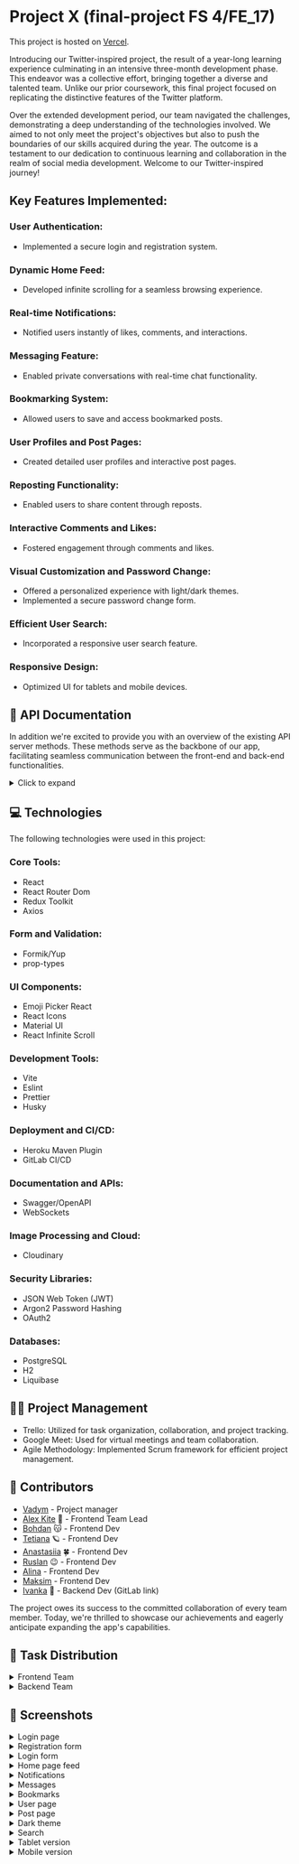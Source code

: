 # Project X (final-project FS 4/FE_17)

This project is hosted on [Vercel](https://twitter-two-roan.vercel.app/).<br/>

Introducing our Twitter-inspired project, the result of a year-long learning experience culminating in an intensive three-month development phase. This endeavor was a collective effort, bringing together a diverse and talented team. Unlike our prior coursework, this final project focused on replicating the distinctive features of the Twitter platform.

Over the extended development period, our team navigated the challenges, demonstrating a deep understanding of the technologies involved. We aimed to not only meet the project's objectives but also to push the boundaries of our skills acquired during the year. The outcome is a testament to our dedication to continuous learning and collaboration in the realm of social media development. Welcome to our Twitter-inspired journey!

## Key Features Implemented:

### User Authentication:

- Implemented a secure login and registration system.

### Dynamic Home Feed:

- Developed infinite scrolling for a seamless browsing experience.

### Real-time Notifications:

- Notified users instantly of likes, comments, and interactions.

### Messaging Feature:

- Enabled private conversations with real-time chat functionality.

### Bookmarking System:

- Allowed users to save and access bookmarked posts.

### User Profiles and Post Pages:

- Created detailed user profiles and interactive post pages.

### Reposting Functionality:

- Enabled users to share content through reposts.

### Interactive Comments and Likes:

- Fostered engagement through comments and likes.

### Visual Customization and Password Change:

- Offered a personalized experience with light/dark themes.
- Implemented a secure password change form.

### Efficient User Search:

- Incorporated a responsive user search feature.

### Responsive Design:

- Optimized UI for tablets and mobile devices.

## 📝 API Documentation

In addition we're excited to provide you with an overview of the existing API server methods. These methods serve as the backbone of our app, facilitating seamless communication between the front-end and back-end functionalities.

<details>
<summary>Click to expand</summary>

### API Endpoints

#### User Authentication:

- **POST `/auth/register`**: Register a new user with the provided credentials, specifying username, password, firstName, and lastName in the request body.
- **POST `/auth/refresh-token`**: Refresh the authentication token.
- **POST `/auth/login`**: Authenticate a user and obtain the authentication token.

#### Image Upload:

- **POST `/upload/bg_image`**: Upload a background image.
- **POST `/upload/avatar`**: Upload an avatar image.

#### Likes:

- **POST `/likes/like`**: Like a post.
- **DELETE `/likes/unlike`**: Remove a like from a post.

#### Subscriptions:

- **POST `/subscriptions`**: Subscribe to a user.
- **DELETE `/subscriptions`**: Unsubscribe from a user.

#### Users:

- **PUT `/users/update`**: Update user information.
- **POST `/users/change-password`**: Change the user's password.
- **GET `/users/{id}`**: Get user information by user id.
- **GET `/users/search`**: Search for users.
- **GET `/users/recommended`**: Get recommended users.
- **GET `/users/profile`**: Get the current user's profile.
- **GET `/users/followers`**: Get followers of a user.
- **GET `/users/followed`**: Get users followed by the current user.

#### Posts:

- **PUT `/posts/update`**: Edit a post.
- **POST `/posts/create`**: Create a new post or repost an existing post.
- **GET `/posts`**: Get posts by a specific user.
- **GET `/posts/replies`**: Get comments (replies) to a post.
- **GET `/posts/replied`**: Get posts that have been recently replied to by a user.
- **GET `/posts/post`**: Get a specific post by id.
- **GET `/posts/popular`**: Get popular posts.
- **GET `/posts/liked`**: Get posts that have been recently liked by a user.
- **GET `/posts/home`**: Get posts by the current user.
- **GET `/posts/feed`**: Get posts from users that the current user is following.
- **DELETE `/posts/delete`**: Delete a post.

#### Chats:

- **GET `/chats`**: Get a list of chats.
- **PUT `/chats`**: Add a new user to a chat.
- **POST `/chats`**: Create a new chat.
- **DELETE `/chats`**: Delete a chat (only for the creator).
- **GET `/chats/{id}`**: Get messages from a specific chat.
- **POST `/chats/{id}`**: Create new messages in a chat.
- **DELETE `/chats/leave-chat`**: Leave a chat.
- **DELETE `/chats/delete-user`**: Delete a user from a chat (only for the creator).

#### Settings:

- **GET `/settings`**: Get user settings.
- **POST `/settings`**: Save changes to user settings.

#### OAuth2 Controller:

- **POST `/oauth2/exchange-code/google`**: Exchange code for OAuth2 with Google.

#### Bookmarks:

- **GET `/bookmarks`**: Get posts added to bookmarks.
- **POST `/bookmarks`**: Add a post to bookmarks by passing postId.
- **DELETE `/bookmarks`**: Delete a post from bookmarks by passing postId.

#### Notifications:

- **GET `/notifications`**: Get notifications.
- **GET `/notifications/count`**: Get the count of notifications.

</details>

## 💻 Technologies

The following technologies were used in this project:

### Core Tools:

- React
- React Router Dom
- Redux Toolkit
- Axios

### Form and Validation:

- Formik/Yup
- prop-types

### UI Components:

- Emoji Picker React
- React Icons
- Material UI
- React Infinite Scroll

### Development Tools:

- Vite
- Eslint
- Prettier
- Husky

### Deployment and CI/CD:

- Heroku Maven Plugin
- GitLab CI/CD

### Documentation and APIs:

- Swagger/OpenAPI
- WebSockets

### Image Processing and Cloud:

- Cloudinary

### Security Libraries:

- JSON Web Token (JWT)
- Argon2 Password Hashing
- OAuth2

### Databases:

- PostgreSQL
- H2
- Liquibase

## 🧑‍💼 Project Management

- Trello: Utilized for task organization, collaboration, and project tracking.
- Google Meet: Used for virtual meetings and team collaboration.
- Agile Methodology: Implemented Scrum framework for efficient project management.

## 🐥 Contributors

- [Vadym](https://github.com/CodeVaDOs) - Project manager
- [Alex Kite](https://github.com/RobinKite) 🦅 - Frontend Team Lead
- [Bohdan](https://github.com/brightly-shining) 😽 - Frontend Dev
- [Tetiana](https://github.com/Tadimm) 🪐 - Frontend Dev
- [Anastasiia](https://github.com/Anastasia-A-2020) 🍀 - Frontend Dev
- [Ruslan](https://github.com/Ruslan07071990) 😉 - Frontend Dev
- [Alina](https://github.com/aldorad0) - Frontend Dev
- [Maksim](https://github.com/maksymchyzhevskyi) - Frontend Dev
- [Ivanka](https://gitlab.com/ivanka_hnybediuki) 🤯 - Backend Dev (GitLab link)

The project owes its success to the committed collaboration of every team member. Today, we're thrilled to showcase our achievements and eagerly anticipate expanding the app's capabilities.

## 📃 Task Distribution

<details>
<summary>Frontend Team</summary>

#### Alex Kite

- Frontend Team Lead.
- Implemented websockets for the project, facilitating notifications and chat functionality.
- Implemented deployment, full refactoring, and support for existing code.
- Handled organizational aspects and participated in almost every component.
- Assisted in addressing issues, solving problems, and fixing non-functional code.

#### Bohdan

- Configured the project and its structure.
- Conducted refactoring and created services: a client for server interaction and storage.
- Developed a confirmation modal window and functionality and visual aspects of chats.
- Transformed icons.

#### Tetiana

- Implemented date selection in forms, profile button, login and logout functionality.
- Worked on responsiveness and styles for the registration page.
- Created modal windows for login and registration forms, theme change, and notifications (via HTTP).
- Worked on reposts functionality.

#### Anastasiia

- Collaborated with Maxim on user search and recommendation window, subscription.
- Worked with Tania on notifications, reposts, and registration via Google mail.
- Contributed to layout and styles for the theme change modal window and action buttons in posts.
- Implemented theme change.
- Independently worked on bookmarks, navigation to the post author's page, post display on the user page, and styles for posts.

#### Ruslan

- Implemented home, post, and other user pages.
- Developed the ability to add posts, delete, like, comment, and delete comments.
- Created a modal window for creating a post, for displaying subscribers and those subscribed to.
- Worked on profile editing, user page, and implemented InfinityScroll.

#### Alina

- Focused on the application's responsiveness.
- Created the header and all its auxiliary parts.
- Worked on dark and light themes.

#### Maksym

- Implemented the ability to search and recommend users.
- Developed the password change form.

</details>
<details>
<summary>Backend Team</summary>

#### Ivanka

- Played a key role in the backend development, using Java and Spring Boot.
- Contributed to efficient CRUD operations with creating, reading, updating, and deleting objects through RESTful API.
- Handled database configuration and optimization using PostgreSQL and H2.
- Utilized Liquibase for managing database versions and ensuring migrations.
- Integrated Swagger and Springdoc for API documentation generation.
- Ensured high-level security through Spring Security and OAuth2.
- Developed WebSocket for bidirectional communication between the server and the client.
- Utilized Cloudinary for efficient image processing.
- Configured Maven for automated build, testing, and deployment on the Heroku platform.
- Successfully implemented GitLab CI/CD for automating code build, testing, and deployment.

</details>

## 📸 Screenshots

<details><summary>Login page</summary>

![Login page](https://imgur.com/qs8GcLN.png)

</details>

<details><summary>Registration form</summary>

![Registration form](https://imgur.com/HTKMbzT.png)

</details>

<details><summary>Login form</summary>

![Login form](https://imgur.com/vY2XtWf.png)

</details>

<details><summary>Home page feed</summary>

![Home page feed](https://imgur.com/0gFXao7.png)

</details>

<details><summary>Notifications</summary>

![Notifications](https://imgur.com/0L3VqBL.png)

</details>

<details><summary>Messages</summary>

![Chats](https://imgur.com/qr15r00.png) <br>

![Settings](https://imgur.com/NlWxiHI.png) <br>

![Create new chat modal](https://imgur.com/F2nS1TE.png) <br>

</details>

<details><summary>Bookmarks</summary>

![Bookmarks](https://imgur.com/diCMUrz.png)

</details>

<details><summary>User page</summary>

![User page](https://imgur.com/aB2wfrJ.png)

</details>

<details><summary>Post page</summary>

![Post page](https://imgur.com/5L8iyHd.png)

</details>

<details><summary>Dark theme</summary>

![Dark theme](https://imgur.com/yNycdMP.png)

</details>

<details><summary>Search</summary>

![Search](https://imgur.com/k2lOsKr.png)

</details>

<details><summary>Tablet version</summary>

![Tablet](https://imgur.com/dxypEYE.png)

</details>

<details><summary>Mobile version</summary>

![Mobile](https://imgur.com/NkxM1Aq.png)

</details>

